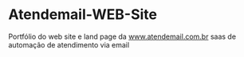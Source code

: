 # Atendemail-WEB-Site
Portfólio do web site e land page da www.atendemail.com.br saas de automação de atendimento via email
